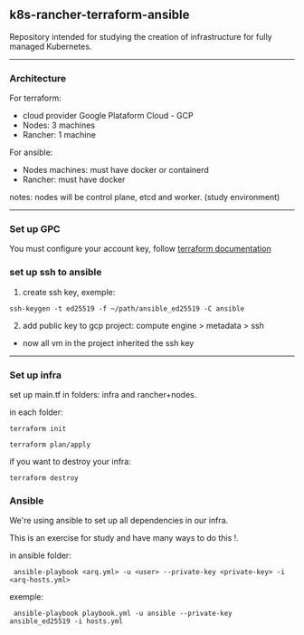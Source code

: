 ## k8s-rancher-terraform-ansible

Repository intended for studying the creation of infrastructure for fully managed Kubernetes.

---

### Architecture

For terraform:

* cloud provider Google Plataform Cloud - GCP
* Nodes: 3 machines
* Rancher: 1 machine

For ansible:

* Nodes machines: must have docker or containerd
* Rancher: must have docker

notes: nodes will be control plane, etcd and worker. (study environment)

---
### Set up GPC

You must configure your account key, follow [terraform documentation](https://developer.hashicorp.com/terraform/tutorials/gcp-get-started/google-cloud-platform-build)

### set up ssh to ansible

1. create ssh key, exemple:
```
ssh-keygen -t ed25519 -f ~/path/ansible_ed25519 -C ansible
```

2. add public key to gcp project: compute engine > metadata > ssh

* now all vm in the project inherited the ssh key

---

### Set up infra

set up main.tf in folders: infra and rancher+nodes.

in each folder:
```
terraform init
```

```
terraform plan/apply
```

if you want to destroy your infra:

```
terraform destroy
```

### Ansible

We're using ansible to set up all dependencies in our infra.

This is an exercise for study and have many ways to do this !.

in ansible folder:

```
 ansible-playbook <arq.yml> -u <user> --private-key <private-key> -i <arq-hosts.yml>

```
exemple:
```
 ansible-playbook playbook.yml -u ansible --private-key ansible_ed25519 -i hosts.yml
```